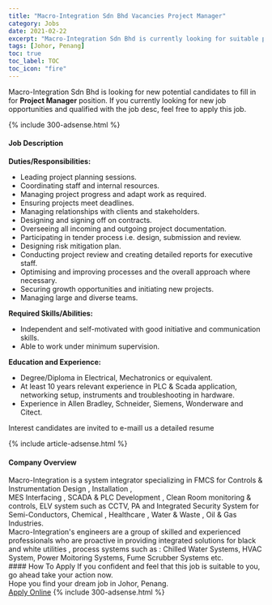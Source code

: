 ```yaml
---
title: "Macro-Integration Sdn Bhd Vacancies Project Manager" 
category: Jobs 
date: 2021-02-22 
excerpt: "Macro-Integration Sdn Bhd is currently looking for suitable person to fill in the Project Manager which based in Johor, Penang" 
tags: [Johor, Penang] 
toc: true 
toc_label: TOC 
toc_icon: "fire" 
--- 
```


<p>Macro-Integration Sdn Bhd is looking for new potential candidates to fill in for <b>Project Manager</b> position. If you currently looking for new job opportunities and qualified with the job desc, feel free to apply this job.
</p>{% include 300-adsense.html %} 
<div><div><h4>Job Description</h4></div><div><div><span><div><p><strong>Duties/Responsibilities:</strong></p><ul><li>Leading project planning sessions.</li><li>Coordinating staff and internal resources.</li><li>Managing project progress and adapt work as required.</li><li>Ensuring projects meet deadlines.</li><li>Managing relationships with clients and stakeholders.</li><li>Designing and signing off on contracts.</li><li>Overseeing all incoming and outgoing project documentation.</li><li>Participating in tender process i.e. design, submission and review.</li><li>Designing risk mitigation plan.</li><li>Conducting project review and creating detailed reports for executive staff.</li><li>Optimising and improving processes and the overall approach where necessary.</li><li>Securing growth opportunities and initiating new projects.</li><li>Managing large and diverse teams.</li></ul><p><strong>Required Skills/Abilities:</strong></p><ul><li>Independent and self-motivated with good initiative and communication skills.</li><li>Able to work under minimum supervision.</li></ul><p><strong>Education and Experience:</strong></p><ul><li>Degree/Diploma in Electrical, Mechatronics or equivalent.</li><li>At least 10 years relevant experience in PLC &amp; Scada application, networking setup, instruments and troubleshooting in hardware.</li><li>Experience in Allen Bradley, Schneider, Siemens, Wonderware and Citect.</li></ul><p>Interest candidates are invited to e-maill us a detailed resume</p></div></span></div></div></div> 
{% include article-adsense.html %} 
<div><div><h4>Company Overview</h4></div><div><div><span><div><div>Macro-Integration is a system integrator specializing in FMCS for Controls &amp; Instrumentation Design , Installation ,<br>
MES Interfacing , SCADA &amp; PLC Development , Clean Room monitoring &amp; controls, ELV system such as CCTV, PA and Integrated Security System for Semi-Conductors, Chemical , Healthcare , Water &amp; Waste , Oil &amp; Gas Industries.</div>
<div>Macro-Integration's engineers are a group of skilled and experienced professionals who are proactive in providing integrated solutions for black and white utilities , process systems such as : Chilled Water Systems, HVAC System, Power Moitoring Systems, Fume Scrubber Systems etc.</div></div></span></div></div></div> 
#### How To Apply 
If you confident and feel that this job is suitable to you, go ahead take your action now. <br/> 
Hope you find your dream job in Johor, Penang. <br/> 
<a href="https://www.jobstreet.com.my/en/job/project-manager-4487378?jobId=jobstreet-my-job-4487378&" class="btn btn--info" target="_blank" rel="nofollow noopenner">Apply Online</a> 
{% include 300-adsense.html %} 